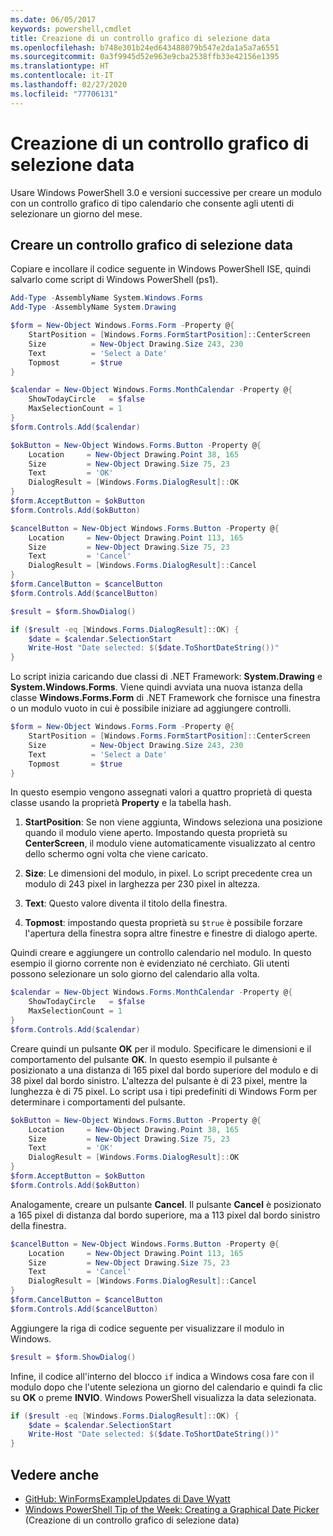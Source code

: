 ```yaml
---
ms.date: 06/05/2017
keywords: powershell,cmdlet
title: Creazione di un controllo grafico di selezione data
ms.openlocfilehash: b748e301b24ed643488079b547e2da1a5a7a6551
ms.sourcegitcommit: 0a3f9945d52e963e9cba2538ffb33e42156e1395
ms.translationtype: HT
ms.contentlocale: it-IT
ms.lasthandoff: 02/27/2020
ms.locfileid: "77706131"
---
```

# <a name="creating-a-graphical-date-picker"></a>Creazione di un controllo grafico di selezione data

Usare Windows PowerShell 3.0 e versioni successive per creare un modulo con un controllo grafico di tipo calendario che consente agli utenti di selezionare un giorno del mese.

## <a name="create-a-graphical-date-picker-control"></a>Creare un controllo grafico di selezione data

Copiare e incollare il codice seguente in Windows PowerShell ISE, quindi salvarlo come script di Windows PowerShell (ps1).

```powershell
Add-Type -AssemblyName System.Windows.Forms
Add-Type -AssemblyName System.Drawing

$form = New-Object Windows.Forms.Form -Property @{
    StartPosition = [Windows.Forms.FormStartPosition]::CenterScreen
    Size          = New-Object Drawing.Size 243, 230
    Text          = 'Select a Date'
    Topmost       = $true
}

$calendar = New-Object Windows.Forms.MonthCalendar -Property @{
    ShowTodayCircle   = $false
    MaxSelectionCount = 1
}
$form.Controls.Add($calendar)

$okButton = New-Object Windows.Forms.Button -Property @{
    Location     = New-Object Drawing.Point 38, 165
    Size         = New-Object Drawing.Size 75, 23
    Text         = 'OK'
    DialogResult = [Windows.Forms.DialogResult]::OK
}
$form.AcceptButton = $okButton
$form.Controls.Add($okButton)

$cancelButton = New-Object Windows.Forms.Button -Property @{
    Location     = New-Object Drawing.Point 113, 165
    Size         = New-Object Drawing.Size 75, 23
    Text         = 'Cancel'
    DialogResult = [Windows.Forms.DialogResult]::Cancel
}
$form.CancelButton = $cancelButton
$form.Controls.Add($cancelButton)

$result = $form.ShowDialog()

if ($result -eq [Windows.Forms.DialogResult]::OK) {
    $date = $calendar.SelectionStart
    Write-Host "Date selected: $($date.ToShortDateString())"
}
```

Lo script inizia caricando due classi di .NET Framework: **System.Drawing** e **System.Windows.Forms**. Viene quindi avviata una nuova istanza della classe **Windows.Forms.Form** di .NET Framework che fornisce una finestra o un modulo vuoto in cui è possibile iniziare ad aggiungere controlli.

```powershell
$form = New-Object Windows.Forms.Form -Property @{
    StartPosition = [Windows.Forms.FormStartPosition]::CenterScreen
    Size          = New-Object Drawing.Size 243, 230
    Text          = 'Select a Date'
    Topmost       = $true
}
```

In questo esempio vengono assegnati valori a quattro proprietà di questa classe usando la proprietà **Property** e la tabella hash.

1. **StartPosition**: Se non viene aggiunta, Windows seleziona una posizione quando il modulo viene aperto. Impostando questa proprietà su **CenterScreen**, il modulo viene automaticamente visualizzato al centro dello schermo ogni volta che viene caricato.

2. **Size**: Le dimensioni del modulo, in pixel.
   Lo script precedente crea un modulo di 243 pixel in larghezza per 230 pixel in altezza.

3. **Text**: Questo valore diventa il titolo della finestra.

4. **Topmost**: impostando questa proprietà su `$true` è possibile forzare l'apertura della finestra sopra altre finestre e finestre di dialogo aperte.

Quindi creare e aggiungere un controllo calendario nel modulo.
In questo esempio il giorno corrente non è evidenziato né cerchiato.
Gli utenti possono selezionare un solo giorno del calendario alla volta.

```powershell
$calendar = New-Object Windows.Forms.MonthCalendar -Property @{
    ShowTodayCircle   = $false
    MaxSelectionCount = 1
}
$form.Controls.Add($calendar)
```

Creare quindi un pulsante **OK** per il modulo. Specificare le dimensioni e il comportamento del pulsante **OK**. In questo esempio il pulsante è posizionato a una distanza di 165 pixel dal bordo superiore del modulo e di 38 pixel dal bordo sinistro. L'altezza del pulsante è di 23 pixel, mentre la lunghezza è di 75 pixel. Lo script usa i tipi predefiniti di Windows Form per determinare i comportamenti del pulsante.

```powershell
$okButton = New-Object Windows.Forms.Button -Property @{
    Location     = New-Object Drawing.Point 38, 165
    Size         = New-Object Drawing.Size 75, 23
    Text         = 'OK'
    DialogResult = [Windows.Forms.DialogResult]::OK
}
$form.AcceptButton = $okButton
$form.Controls.Add($okButton)
```

Analogamente, creare un pulsante **Cancel**.
Il pulsante **Cancel** è posizionato a 165 pixel di distanza dal bordo superiore, ma a 113 pixel dal bordo sinistro della finestra.

```powershell
$cancelButton = New-Object Windows.Forms.Button -Property @{
    Location     = New-Object Drawing.Point 113, 165
    Size         = New-Object Drawing.Size 75, 23
    Text         = 'Cancel'
    DialogResult = [Windows.Forms.DialogResult]::Cancel
}
$form.CancelButton = $cancelButton
$form.Controls.Add($cancelButton)
```

Aggiungere la riga di codice seguente per visualizzare il modulo in Windows.

```powershell
$result = $form.ShowDialog()
```

Infine, il codice all'interno del blocco `if` indica a Windows cosa fare con il modulo dopo che l'utente seleziona un giorno del calendario e quindi fa clic su **OK** o preme **INVIO**. Windows PowerShell visualizza la data selezionata.

```powershell
if ($result -eq [Windows.Forms.DialogResult]::OK) {
    $date = $calendar.SelectionStart
    Write-Host "Date selected: $($date.ToShortDateString())"
}
```

## <a name="see-also"></a>Vedere anche

- [GitHub: WinFormsExampleUpdates di Dave Wyatt](https://github.com/dlwyatt/WinFormsExampleUpdates)
- [Windows PowerShell Tip of the Week:  Creating a Graphical Date Picker](/previous-versions/windows/it-pro/windows-powershell-1.0/ff730942(v=technet.10)) (Creazione di un controllo grafico di selezione data)
